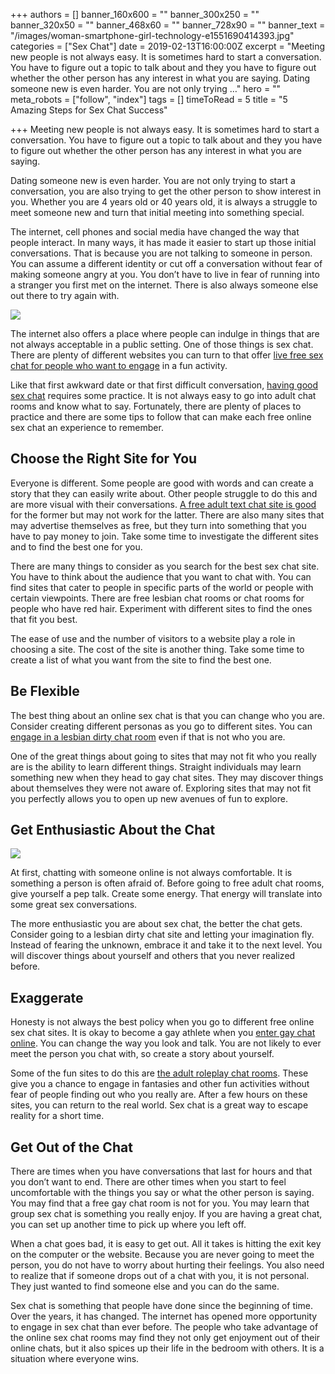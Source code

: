 +++
authors = []
banner_160x600 = ""
banner_300x250 = ""
banner_320x50 = ""
banner_468x60 = ""
banner_728x90 = ""
banner_text = "/images/woman-smartphone-girl-technology-e1551690414393.jpg"
categories = ["Sex Chat"]
date = 2019-02-13T16:00:00Z
excerpt = "Meeting new people is not always easy. It is sometimes hard to start a conversation. You have to figure out a topic to talk about and they you have to figure out whether the other person has any interest in what you are saying. Dating someone new is even harder. You are not only trying &hellip;"
hero = ""
meta_robots = ["follow", "index"]
tags = []
timeToRead = 5
title = "5 Amazing Steps for Sex Chat Success"

+++
Meeting new people is not always easy. It is sometimes hard to start a conversation. You have to figure out a topic to talk about and they you have to figure out whether the other person has any interest in what you are saying.

Dating someone new is even harder. You are not only trying to start a conversation, you are also trying to get the other person to show interest in you. Whether you are 4 years old or 40 years old, it is always a struggle to meet someone new and turn that initial meeting into something special.

The internet, cell phones and social media have changed the way that people interact. In many ways, it has made it easier to start up those initial conversations. That is because you are not talking to someone in person. You can assume a different identity or cut off a conversation without fear of making someone angry at you. You don’t have to live in fear of running into a stranger you first met on the internet. There is also always someone else out there to try again with.

![](/images/Chatting-on-a-laptop-e1551852929446-1024x640.jpg)

The internet also offers a place where people can indulge in things that are not always acceptable in a public setting. One of those things is sex chat. There are plenty of different websites you can turn to that offer [live free sex chat for people who want to engage](https://isexychat.com/chatrooms/sex-chat/ "Chatrooms - Sex Chat") in a fun activity.

Like that first awkward date or that first difficult conversation, [having good sex chat](/sexting-tips-for-beginners/ "Sexting Tips For Beginners") requires some practice. It is not always easy to go into adult chat rooms and know what to say. Fortunately, there are plenty of places to practice and there are some tips to follow that can make each free online sex chat an experience to remember.

## Choose the Right Site for You

Everyone is different. Some people are good with words and can create a story that they can easily write about. Other people struggle to do this and are more visual with their conversations. [A free adult text chat site is good](https://isexychat.com/ "iSexyChat") for the former but may not work for the latter. There are also many sites that may advertise themselves as free, but they turn into something that you have to pay money to join. Take some time to investigate the different sites and to find the best one for you.

There are many things to consider as you search for the best sex chat site. You have to think about the audience that you want to chat with. You can find sites that cater to people in specific parts of the world or people with certain viewpoints. There are free lesbian chat rooms or chat rooms for people who have red hair. Experiment with different sites to find the ones that fit you best.

The ease of use and the number of visitors to a website play a role in choosing a site. The cost of the site is another thing. Take some time to create a list of what you want from the site to find the best one.

## Be Flexible

The best thing about an online sex chat is that you can change who you are. Consider creating different personas as you go to different sites. You can [engage in a lesbian dirty chat room](https://isexychat.com/chatrooms/lesbian-chat/ "Chatrooms - Lesbian Chat") even if that is not who you are.

One of the great things about going to sites that may not fit who you really are is the ability to learn different things. Straight individuals may learn something new when they head to gay chat sites. They may discover things about themselves they were not aware of. Exploring sites that may not fit you perfectly allows you to open up new avenues of fun to explore.

## Get Enthusiastic About the Chat

![](/images/Be-Enthusiastic-About-Sex-Chat-e1551858293649-1024x639.jpg)

At first, chatting with someone online is not always comfortable. It is something a person is often afraid of. Before going to free adult chat rooms, give yourself a pep talk. Create some energy. That energy will translate into some great sex conversations.

The more enthusiastic you are about sex chat, the better the chat gets. Consider going to a lesbian dirty chat site and letting your imagination fly. Instead of fearing the unknown, embrace it and take it to the next level. You will discover things about yourself and others that you never realized before.

## Exaggerate

Honesty is not always the best policy when you go to different free online sex chat sites. It is okay to become a gay athlete when you [enter gay chat online](https://isexychat.com/chatrooms/gay-chat/ "Chatrooms - Gay Chat"). You can change the way you look and talk. You are not likely to ever meet the person you chat with, so create a story about yourself.

Some of the fun sites to do this are [the adult roleplay chat rooms](https://isexychat.com/chatrooms/roleplay-chat/ "Chatrooms - Roleplay Chat"). These give you a chance to engage in fantasies and other fun activities without fear of people finding out who you really are. After a few hours on these sites, you can return to the real world. Sex chat is a great way to escape reality for a short time.

## Get Out of the Chat

There are times when you have conversations that last for hours and that you don’t want to end. There are other times when you start to feel uncomfortable with the things you say or what the other person is saying. You may find that a free gay chat room is not for you. You may learn that group sex chat is something you really enjoy. If you are having a great chat, you can set up another time to pick up where you left off.

When a chat goes bad, it is easy to get out. All it takes is hitting the exit key on the computer or the website. Because you are never going to meet the person, you do not have to worry about hurting their feelings. You also need to realize that if someone drops out of a chat with you, it is not personal. They just wanted to find someone else and you can do the same.

Sex chat is something that people have done since the beginning of time. Over the years, it has changed. The internet has opened more opportunity to engage in sex chat than ever before. The people who take advantage of the online sex chat rooms may find they not only get enjoyment out of their online chats, but it also spices up their life in the bedroom with others. It is a situation where everyone wins.